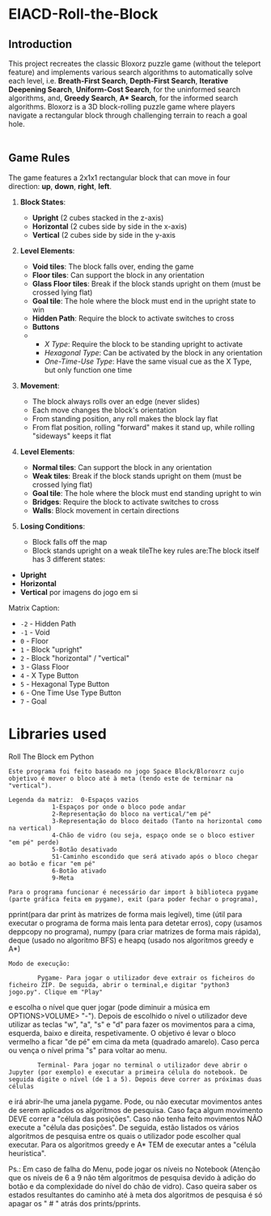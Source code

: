 # EIACD-Roll-the-Block

## Introduction
This project recreates the classic Bloxorz puzzle game (without the teleport feature) and implements various search algorithms to automatically solve each level, i.e. **Breath-First Search**, **Depth-First Search**, **Iterative Deepening Search**, **Uniform-Cost Search**, for the uninformed search algorithms, and, **Greedy Search**, **A\* Search**, for the informed search algorithms. Bloxorz is a 3D block-rolling puzzle game where players navigate a rectangular block through challenging terrain to reach a goal hole.</br></br>

## Game Rules
The game features a 2x1x1 rectangular block that can move in four direction: **up**, **down**, **right**, **left**.
1. **Block States**:
   - **Upright** (2 cubes stacked in the z-axis)
   - **Horizontal** (2 cubes side by side in the x-axis)
   - **Vertical** (2 cubes side by side in the y-axis

2. **Level Elements**:
   - **Void tiles**: The block falls over, ending the game
   - **Floor tiles**: Can support the block in any orientation
   - **Glass Floor tiles**: Break if the block stands upright on them (must be crossed lying flat)
   - **Goal tile**: The hole where the block must end in the upright state to win
   - **Hidden Path**: Require the block to activate switches to cross
   - **Buttons**
   - * *X Type*: Require the block to be standing upright to activate
     * *Hexagonal Type*: Can be activated by the block in any orientation
     * *One-Time-Use Type*: Have the same visual cue as the X Type, but only function one time

3. **Movement**:
   - The block always rolls over an edge (never slides)
   - Each move changes the block's orientation
   - From standing position, any roll makes the block lay flat
   - From flat position, rolling "forward" makes it stand up, while rolling "sideways" keeps it flat

3. **Level Elements**:
   - **Normal tiles**: Can support the block in any orientation
   - **Weak tiles**: Break if the block stands upright on them (must be crossed lying flat)
   - **Goal tile**: The hole where the block must end standing upright to win
   - **Bridges**: Require the block to activate switches to cross
   - **Walls**: Block movement in certain directions

4. **Losing Conditions**:
   - Block falls off the map
   - Block stands upright on a weak tileThe key rules are:The block itself has 3 different states:
* **Upright**
* **Horizontal**
* **Vertical**
por imagens do jogo em si


Matrix Caption: </br>
* `-2` - Hidden Path
* `-1` - Void
* `0` - Floor
* `1` - Block "upright"
* `2` - Block "horizontal" / "vertical"
* `3` - Glass Floor
* `4` - X Type Button
* `5` - Hexagonal Type Button
* `6` - One Time Use Type Button
* `7` - Goal

# Libraries used

Roll The Block em Python

	Este programa foi feito baseado no jogo Space Block/Bloroxrz cujo objetivo é mover o bloco até à meta (tendo este de terminar na "vertical").

	Legenda da matriz: 	0-Espaços vazios
				1-Espaços por onde o bloco pode andar
				2-Representação do bloco na vertical/"em pé"
				3-Representação do bloco deitado (Tanto na horizontal como na vertical)
				4-Chão de vidro (ou seja, espaço onde se o bloco estiver "em pé" perde)
				5-Botão desativado
				51-Caminho escondido que será ativado após o bloco chegar ao botão e ficar "em pé"
				6-Botão ativado
				9-Meta

	Para o programa funcionar é necessário dar import à biblioteca pygame (parte gráfica feita em pygame), exit (para poder fechar o programa), 
pprint(para dar print às matrizes de forma mais legível), time (útil para executar o programa de forma mais lenta para detetar erros), copy (usamos deppcopy no programa), numpy 
(para criar matrizes de forma mais rápida), deque (usado no algoritmo BFS) e heapq (usado nos algoritmos greedy e A*)
	
	Modo de execução: 

			Pygame- Para jogar o utilizador deve extrair os ficheiros do ficheiro ZIP. De seguida, abrir o terminal,e digitar "python3 jogo.py". Clique em "Play" 
e escolha o nível que quer jogar (pode diminuir a música em OPTIONS>VOLUME> "-"). Depois de escolhido o nível o utilizador deve utilizar as teclas "w", "a", "s" e "d" 
para fazer os movimentos para a cima, esquerda, baixo e direita, respetivamente. O objetivo é levar o bloco vermelho a ficar "de pé" em cima da meta (quadrado amarelo). Caso perca ou vença o nível prima "s" para voltar ao menu.

			Terminal- Para jogar no terminal o utilizador deve abrir o Jupyter (por exemplo) e executar a primeira célula do notebook. De seguida digite o nível (de 1 a 5). Depois deve correr as próximas duas células 
e irá abrir-lhe uma janela pygame. Pode, ou não executar movimentos antes de serem aplicados os algoritmos de pesquisa. Caso faça algum movimento DEVE correr a "célula das posições". 
Caso não tenha feito movimentos NÃO execute a "célula das posições". De seguida, estão listados os vários algoritmos de pesquisa entre os quais o utilizador pode escolher qual executar. Para 
os algoritmos greedy e A* TEM de executar antes a "célula heurística".

Ps.:    Em caso de falha do Menu, pode jogar os níveis no Notebook (Atenção que os níveis de 6 a 9 não têm algoritmos de pesquisa devido à adição do botão e da complexidade do nível do chão de vidro).
	Caso queira saber os estados resultantes do caminho até à meta dos algoritmos de pesquisa é só apagar os " # " atrás dos prints/pprints.
